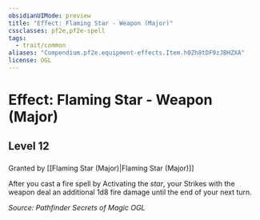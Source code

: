 ```yaml
---
obsidianUIMode: preview
title: "Effect: Flaming Star - Weapon (Major)"
cssclasses: pf2e,pf2e-spell
tags:
  - trait/common
aliases: "Compendium.pf2e.equipment-effects.Item.h0Zh8tDF9zJBHZXA"
license: OGL
---
```

# Effect: Flaming Star - Weapon (Major)
## Level 12
### 






Granted by [[Flaming Star (Major)|Flaming Star (Major)]]

After you cast a fire spell by Activating the _star_, your Strikes with the weapon deal an additional 1d8 fire damage until the end of your next turn.

*Source: Pathfinder Secrets of Magic*
*OGL*